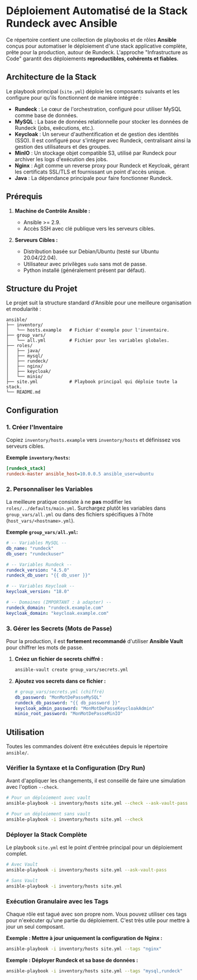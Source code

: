 # Déploiement Automatisé de la Stack Rundeck avec Ansible

Ce répertoire contient une collection de playbooks et de rôles **Ansible** conçus pour automatiser le déploiement d'une stack applicative complète, prête pour la production, autour de Rundeck. L'approche "Infrastructure as Code" garantit des déploiements **reproductibles, cohérents et fiables**.

## Architecture de la Stack

Le playbook principal (`site.yml`) déploie les composants suivants et les configure pour qu'ils fonctionnent de manière intégrée :

- **Rundeck** : Le cœur de l'orchestration, configuré pour utiliser MySQL comme base de données.
- **MySQL** : La base de données relationnelle pour stocker les données de Rundeck (jobs, exécutions, etc.).
- **Keycloak** : Un serveur d'authentification et de gestion des identités (SSO). Il est configuré pour s'intégrer avec Rundeck, centralisant ainsi la gestion des utilisateurs et des groupes.
- **MinIO** : Un stockage objet compatible S3, utilisé par Rundeck pour archiver les logs d'exécution des jobs.
- **Nginx** : Agit comme un reverse proxy pour Rundeck et Keycloak, gérant les certificats SSL/TLS et fournissant un point d'accès unique.
- **Java** : La dépendance principale pour faire fonctionner Rundeck.

## Prérequis

1.  **Machine de Contrôle Ansible :**
    *   Ansible >= 2.9.
    *   Accès SSH avec clé publique vers les serveurs cibles.

2.  **Serveurs Cibles :**
    *   Distribution basée sur Debian/Ubuntu (testé sur Ubuntu 20.04/22.04).
    *   Utilisateur avec privilèges `sudo` sans mot de passe.
    *   Python installé (généralement présent par défaut).

## Structure du Projet

Le projet suit la structure standard d'Ansible pour une meilleure organisation et modularité :

```
ansible/
├── inventory/
│   └── hosts.example   # Fichier d'exemple pour l'inventaire.
├── group_vars/
│   └── all.yml         # Fichier pour les variables globales.
├── roles/
│   ├── java/
│   ├── mysql/
│   ├── rundeck/
│   ├── nginx/
│   ├── keycloak/
│   └── minio/
├── site.yml            # Playbook principal qui déploie toute la stack.
└── README.md
```

## Configuration

### 1. Créer l'Inventaire

Copiez `inventory/hosts.example` vers `inventory/hosts` et définissez vos serveurs cibles.

**Exemple `inventory/hosts`:**
```ini
[rundeck_stack]
rundeck-master ansible_host=10.0.0.5 ansible_user=ubuntu
```

### 2. Personnaliser les Variables

La meilleure pratique consiste à ne **pas** modifier les `roles/../defaults/main.yml`. Surchargez plutôt les variables dans `group_vars/all.yml` ou dans des fichiers spécifiques à l'hôte (`host_vars/<hostname>.yml`).

**Exemple `group_vars/all.yml`:**
```yaml
# -- Variables MySQL --
db_name: "rundeck"
db_user: "rundeckuser"

# -- Variables Rundeck --
rundeck_version: "4.5.0"
rundeck_db_user: "{{ db_user }}"

# -- Variables Keycloak --
keycloak_version: "18.0"

# -- Domaines (IMPORTANT : à adapter) --
rundeck_domain: "rundeck.example.com"
keycloak_domain: "keycloak.example.com"
```

### 3. Gérer les Secrets (Mots de Passe)

Pour la production, il est **fortement recommandé** d'utiliser **Ansible Vault** pour chiffrer les mots de passe.

1.  **Créez un fichier de secrets chiffré :**
    ```bash
    ansible-vault create group_vars/secrets.yml
    ```

2.  **Ajoutez vos secrets dans ce fichier :**
    ```yaml
    # group_vars/secrets.yml (chiffré)
    db_password: "MonMotDePasseMySQL"
    rundeck_db_password: "{{ db_password }}"
    keycloak_admin_password: "MonMotDePasseKeycloakAdmin"
    minio_root_password: "MonMotDePasseMinIO"
    ```

## Utilisation

Toutes les commandes doivent être exécutées depuis le répertoire `ansible/`.

### Vérifier la Syntaxe et la Configuration (Dry Run)

Avant d'appliquer les changements, il est conseillé de faire une simulation avec l'option `--check`.

```bash
# Pour un déploiement avec vault
ansible-playbook -i inventory/hosts site.yml --check --ask-vault-pass

# Pour un déploiement sans vault
ansible-playbook -i inventory/hosts site.yml --check
```

### Déployer la Stack Complète

Le playbook `site.yml` est le point d'entrée principal pour un déploiement complet.

```bash
# Avec Vault
ansible-playbook -i inventory/hosts site.yml --ask-vault-pass

# Sans Vault
ansible-playbook -i inventory/hosts site.yml
```

### Exécution Granulaire avec les Tags

Chaque rôle est tagué avec son propre nom. Vous pouvez utiliser ces tags pour n'exécuter qu'une partie du déploiement. C'est très utile pour mettre à jour un seul composant.

**Exemple : Mettre à jour uniquement la configuration de Nginx :**
```bash
ansible-playbook -i inventory/hosts site.yml --tags "nginx"
```

**Exemple : Déployer Rundeck et sa base de données :**
```bash
ansible-playbook -i inventory/hosts site.yml --tags "mysql,rundeck"
```